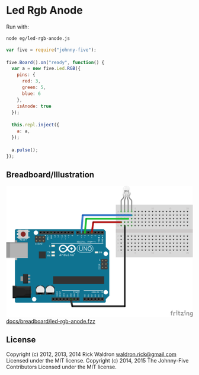 # Led Rgb Anode

Run with:
```bash
node eg/led-rgb-anode.js
```


```javascript
var five = require("johnny-five");

five.Board().on("ready", function() {
  var a = new five.Led.RGB({
    pins: {
      red: 3,
      green: 5,
      blue: 6
    },
    isAnode: true
  });

  this.repl.inject({
    a: a,
  });

  a.pulse();
});

```


## Breadboard/Illustration


![docs/breadboard/led-rgb-anode.png](breadboard/led-rgb-anode.png)
[docs/breadboard/led-rgb-anode.fzz](breadboard/led-rgb-anode.fzz)





## License
Copyright (c) 2012, 2013, 2014 Rick Waldron <waldron.rick@gmail.com>
Licensed under the MIT license.
Copyright (c) 2014, 2015 The Johnny-Five Contributors
Licensed under the MIT license.
